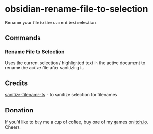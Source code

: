 # obsidian-rename-file-to-selection
Rename your file to the current text selection.

## Commands
### Rename File to Selection
Uses the current selection / highlighted text in the active document to rename the active file after sanitizing it.

## Credits
[sanitize-filename-ts](https://github.com/hfour/sanitize-filename-ts) - to sanitize selection for filenames

## Donation
If you'd like to buy me a cup of coffee, buy one of my games on [itch.io](https://aavagames.itch.io/). Cheers.